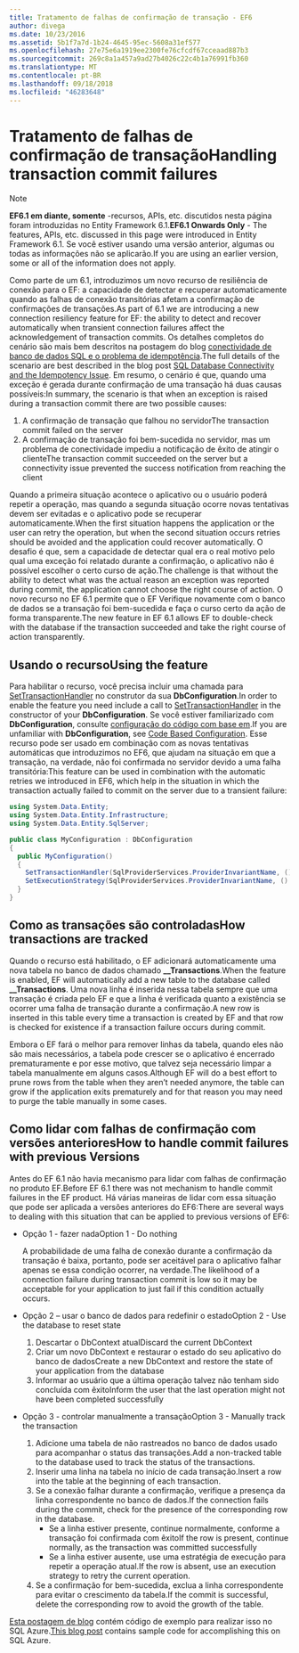 ```yaml
---
title: Tratamento de falhas de confirmação de transação - EF6
author: divega
ms.date: 10/23/2016
ms.assetid: 5b1f7a7d-1b24-4645-95ec-5608a31ef577
ms.openlocfilehash: 27e75e6a1919ee2300fe76cfcdf67cceaad887b3
ms.sourcegitcommit: 269c8a1a457a9ad27b4026c22c4b1a76991fb360
ms.translationtype: MT
ms.contentlocale: pt-BR
ms.lasthandoff: 09/18/2018
ms.locfileid: "46283648"
---
```

# <a name="handling-transaction-commit-failures"></a><span data-ttu-id="a1237-102">Tratamento de falhas de confirmação de transação</span><span class="sxs-lookup"><span data-stu-id="a1237-102">Handling transaction commit failures</span></span>
> [!NOTE]
> <span data-ttu-id="a1237-103">**EF6.1 em diante, somente** -recursos, APIs, etc. discutidos nesta página foram introduzidas no Entity Framework 6.1.</span><span class="sxs-lookup"><span data-stu-id="a1237-103">**EF6.1 Onwards Only** - The features, APIs, etc. discussed in this page were introduced in Entity Framework 6.1.</span></span> <span data-ttu-id="a1237-104">Se você estiver usando uma versão anterior, algumas ou todas as informações não se aplicarão.</span><span class="sxs-lookup"><span data-stu-id="a1237-104">If you are using an earlier version, some or all of the information does not apply.</span></span>  

<span data-ttu-id="a1237-105">Como parte de um 6.1, introduzimos um novo recurso de resiliência de conexão para o EF: a capacidade de detectar e recuperar automaticamente quando as falhas de conexão transitórias afetam a confirmação de confirmações de transações.</span><span class="sxs-lookup"><span data-stu-id="a1237-105">As part of 6.1 we are introducing a new connection resiliency feature for EF: the ability to detect and recover automatically when transient connection failures affect the acknowledgement of transaction commits.</span></span> <span data-ttu-id="a1237-106">Os detalhes completos do cenário são mais bem descritos na postagem do blog [conectividade de banco de dados SQL e o problema de idempotência](https://blogs.msdn.com/b/adonet/archive/2013/03/11/sql-database-connectivity-and-the-idempotency-issue.aspx).</span><span class="sxs-lookup"><span data-stu-id="a1237-106">The full details of the scenario are best described in the blog post [SQL Database Connectivity and the Idempotency Issue](https://blogs.msdn.com/b/adonet/archive/2013/03/11/sql-database-connectivity-and-the-idempotency-issue.aspx).</span></span>  <span data-ttu-id="a1237-107">Em resumo, o cenário é que, quando uma exceção é gerada durante confirmação de uma transação há duas causas possíveis:</span><span class="sxs-lookup"><span data-stu-id="a1237-107">In summary, the scenario is that when an exception is raised during a transaction commit there are two possible causes:</span></span>  

1. <span data-ttu-id="a1237-108">A confirmação de transação que falhou no servidor</span><span class="sxs-lookup"><span data-stu-id="a1237-108">The transaction commit failed on the server</span></span>
2. <span data-ttu-id="a1237-109">A confirmação de transação foi bem-sucedida no servidor, mas um problema de conectividade impediu a notificação de êxito de atingir o cliente</span><span class="sxs-lookup"><span data-stu-id="a1237-109">The transaction commit succeeded on the server but a connectivity issue prevented the success notification from reaching the client</span></span>  

<span data-ttu-id="a1237-110">Quando a primeira situação acontece o aplicativo ou o usuário poderá repetir a operação, mas quando a segunda situação ocorre novas tentativas devem ser evitadas e o aplicativo pode se recuperar automaticamente.</span><span class="sxs-lookup"><span data-stu-id="a1237-110">When the first situation happens the application or the user can retry the operation, but when the second situation occurs retries should be avoided and the application could recover automatically.</span></span> <span data-ttu-id="a1237-111">O desafio é que, sem a capacidade de detectar qual era o real motivo pelo qual uma exceção foi relatado durante a confirmação, o aplicativo não é possível escolher o certo curso de ação.</span><span class="sxs-lookup"><span data-stu-id="a1237-111">The challenge is that without the ability to detect what was the actual reason an exception was reported during commit, the application cannot choose the right course of action.</span></span> <span data-ttu-id="a1237-112">O novo recurso no EF 6.1 permite que o EF Verifique novamente com o banco de dados se a transação foi bem-sucedida e faça o curso certo da ação de forma transparente.</span><span class="sxs-lookup"><span data-stu-id="a1237-112">The new feature in EF 6.1 allows EF to double-check with the database if the transaction succeeded and take the right course of action transparently.</span></span>  

## <a name="using-the-feature"></a><span data-ttu-id="a1237-113">Usando o recurso</span><span class="sxs-lookup"><span data-stu-id="a1237-113">Using the feature</span></span>  

<span data-ttu-id="a1237-114">Para habilitar o recurso, você precisa incluir uma chamada para [SetTransactionHandler](https://msdn.microsoft.com/library/system.data.entity.dbconfiguration.setdefaulttransactionhandler.aspx) no construtor da sua **DbConfiguration**.</span><span class="sxs-lookup"><span data-stu-id="a1237-114">In order to enable the feature you need include a call to [SetTransactionHandler](https://msdn.microsoft.com/library/system.data.entity.dbconfiguration.setdefaulttransactionhandler.aspx) in the constructor of your **DbConfiguration**.</span></span> <span data-ttu-id="a1237-115">Se você estiver familiarizado com **DbConfiguration**, consulte [configuração do código com base em](~/ef6/fundamentals/configuring/code-based.md).</span><span class="sxs-lookup"><span data-stu-id="a1237-115">If you are unfamiliar with **DbConfiguration**, see [Code Based Configuration](~/ef6/fundamentals/configuring/code-based.md).</span></span> <span data-ttu-id="a1237-116">Esse recurso pode ser usado em combinação com as novas tentativas automáticas que introduzimos no EF6, que ajudam na situação em que a transação, na verdade, não foi confirmada no servidor devido a uma falha transitória:</span><span class="sxs-lookup"><span data-stu-id="a1237-116">This feature can be used in combination with the automatic retries we introduced in EF6, which help in the situation in which the transaction actually failed to commit on the server due to a transient failure:</span></span>  

``` csharp
using System.Data.Entity;
using System.Data.Entity.Infrastructure;
using System.Data.Entity.SqlServer;

public class MyConfiguration : DbConfiguration  
{
  public MyConfiguration()  
  {  
    SetTransactionHandler(SqlProviderServices.ProviderInvariantName, () => new CommitFailureHandler());  
    SetExecutionStrategy(SqlProviderServices.ProviderInvariantName, () => new SqlAzureExecutionStrategy());  
  }  
}
```  

## <a name="how-transactions-are-tracked"></a><span data-ttu-id="a1237-117">Como as transações são controladas</span><span class="sxs-lookup"><span data-stu-id="a1237-117">How transactions are tracked</span></span>  

<span data-ttu-id="a1237-118">Quando o recurso está habilitado, o EF adicionará automaticamente uma nova tabela no banco de dados chamado **__Transactions**.</span><span class="sxs-lookup"><span data-stu-id="a1237-118">When the feature is enabled, EF will automatically add a new table to the database called **__Transactions**.</span></span> <span data-ttu-id="a1237-119">Uma nova linha é inserida nessa tabela sempre que uma transação é criada pelo EF e que a linha é verificada quanto a existência se ocorrer uma falha de transação durante a confirmação.</span><span class="sxs-lookup"><span data-stu-id="a1237-119">A new row is inserted in this table every time a transaction is created by EF and that row is checked for existence if a transaction failure occurs during commit.</span></span>  

<span data-ttu-id="a1237-120">Embora o EF fará o melhor para remover linhas da tabela, quando eles não são mais necessários, a tabela pode crescer se o aplicativo é encerrado prematuramente e por esse motivo, que talvez seja necessário limpar a tabela manualmente em alguns casos.</span><span class="sxs-lookup"><span data-stu-id="a1237-120">Although EF will do a best effort to prune rows from the table when they aren’t needed anymore, the table can grow if the application exits prematurely and for that reason you may need to purge the table manually in some cases.</span></span>  

## <a name="how-to-handle-commit-failures-with-previous-versions"></a><span data-ttu-id="a1237-121">Como lidar com falhas de confirmação com versões anteriores</span><span class="sxs-lookup"><span data-stu-id="a1237-121">How to handle commit failures with previous Versions</span></span>

<span data-ttu-id="a1237-122">Antes do EF 6.1 não havia mecanismo para lidar com falhas de confirmação no produto EF.</span><span class="sxs-lookup"><span data-stu-id="a1237-122">Before EF 6.1 there was not mechanism to handle commit failures in the EF product.</span></span> <span data-ttu-id="a1237-123">Há várias maneiras de lidar com essa situação que pode ser aplicada a versões anteriores do EF6:</span><span class="sxs-lookup"><span data-stu-id="a1237-123">There are several ways to dealing with this situation that can be applied to previous versions of EF6:</span></span>  

* <span data-ttu-id="a1237-124">Opção 1 - fazer nada</span><span class="sxs-lookup"><span data-stu-id="a1237-124">Option 1 - Do nothing</span></span>  

  <span data-ttu-id="a1237-125">A probabilidade de uma falha de conexão durante a confirmação da transação é baixa, portanto, pode ser aceitável para o aplicativo falhar apenas se essa condição ocorrer, na verdade.</span><span class="sxs-lookup"><span data-stu-id="a1237-125">The likelihood of a connection failure during transaction commit is low so it may be acceptable for your application to just fail if this condition actually occurs.</span></span>  

* <span data-ttu-id="a1237-126">Opção 2 – usar o banco de dados para redefinir o estado</span><span class="sxs-lookup"><span data-stu-id="a1237-126">Option 2 - Use the database to reset state</span></span>  

  1. <span data-ttu-id="a1237-127">Descartar o DbContext atual</span><span class="sxs-lookup"><span data-stu-id="a1237-127">Discard the current DbContext</span></span>  
  2. <span data-ttu-id="a1237-128">Criar um novo DbContext e restaurar o estado do seu aplicativo do banco de dados</span><span class="sxs-lookup"><span data-stu-id="a1237-128">Create a new DbContext and restore the state of your application from the database</span></span>  
  3. <span data-ttu-id="a1237-129">Informar ao usuário que a última operação talvez não tenham sido concluída com êxito</span><span class="sxs-lookup"><span data-stu-id="a1237-129">Inform the user that the last operation might not have been completed successfully</span></span>  

* <span data-ttu-id="a1237-130">Opção 3 - controlar manualmente a transação</span><span class="sxs-lookup"><span data-stu-id="a1237-130">Option 3 - Manually track the transaction</span></span>  

  1. <span data-ttu-id="a1237-131">Adicione uma tabela de não rastreados no banco de dados usado para acompanhar o status das transações.</span><span class="sxs-lookup"><span data-stu-id="a1237-131">Add a non-tracked table to the database used to track the status of the transactions.</span></span>  
  2. <span data-ttu-id="a1237-132">Inserir uma linha na tabela no início de cada transação.</span><span class="sxs-lookup"><span data-stu-id="a1237-132">Insert a row into the table at the beginning of each transaction.</span></span>  
  3. <span data-ttu-id="a1237-133">Se a conexão falhar durante a confirmação, verifique a presença da linha correspondente no banco de dados.</span><span class="sxs-lookup"><span data-stu-id="a1237-133">If the connection fails during the commit, check for the presence of the corresponding row in the database.</span></span>  
     - <span data-ttu-id="a1237-134">Se a linha estiver presente, continue normalmente, conforme a transação foi confirmada com êxito</span><span class="sxs-lookup"><span data-stu-id="a1237-134">If the row is present, continue normally, as the transaction was committed successfully</span></span>  
     - <span data-ttu-id="a1237-135">Se a linha estiver ausente, use uma estratégia de execução para repetir a operação atual.</span><span class="sxs-lookup"><span data-stu-id="a1237-135">If the row is absent, use an execution strategy to retry the current operation.</span></span>  
  4. <span data-ttu-id="a1237-136">Se a confirmação for bem-sucedida, exclua a linha correspondente para evitar o crescimento da tabela.</span><span class="sxs-lookup"><span data-stu-id="a1237-136">If the commit is successful, delete the corresponding row to avoid the growth of the table.</span></span>  

<span data-ttu-id="a1237-137">[Esta postagem de blog](https://blogs.msdn.com/b/adonet/archive/2013/03/11/sql-database-connectivity-and-the-idempotency-issue.aspx) contém código de exemplo para realizar isso no SQL Azure.</span><span class="sxs-lookup"><span data-stu-id="a1237-137">[This blog post](https://blogs.msdn.com/b/adonet/archive/2013/03/11/sql-database-connectivity-and-the-idempotency-issue.aspx) contains sample code for accomplishing this on SQL Azure.</span></span>  
